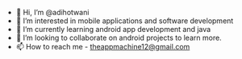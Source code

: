 - 👋 Hi, I’m @adihotwani
- 👀 I’m interested in mobile applications and software development
- 🌱 I’m currently learning android app development and java
- 💞️ I’m looking to collaborate on android projects to learn more.
- 📫 How to reach me - theappmachine12@gmail.com

<!---
adihotwani/adihotwani is a ✨ special ✨ repository because its `README.md` (this file) appears on your GitHub profile.
You can click the Preview link to take a look at your changes.
--->
